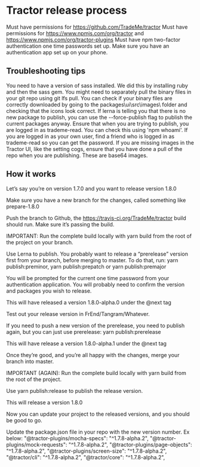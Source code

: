 # Tractor release process
Must have permissions for https://github.com/TradeMe/tractor
Must have permissions for https://www.npmjs.com/org/tractor and https://www.npmjs.com/org/tractor-plugins
Must have npm two-factor authentication one time passwords set up. Make sure you have an authentication app set up on your phone. 

## Troubleshooting tips
You need to have a version of sass installed. We did this by installing ruby and then the sass gem.
You might need to separately pull the binary files in your git repo using git lfs pull. You can check if your binary files are correctly downloaded by going to the packages\ui\src\images\ folder and checking that the icons look correct.
If lerna is telling you that there is no new package to publish, you can use the --force-publish flag to publish the current packages anyway.
Ensure that when you are trying to publish, you are logged in as trademe-read. You can check this using 'npm whoami'. If you are logged in as your own user, find a friend who is logged in as trademe-read so you can get the password. 
If you are missing images in the Tractor UI, like the setting cogs, ensure that you have done a pull of the repo when you are publishing. These are base64 images. 

## How it works
Let’s say you’re on version 1.7.0 and you want to release version 1.8.0

Make sure you have a new branch for the changes, called something like prepare-1.8.0

Push the branch to Github, the https://travis-ci.org/TradeMe/tractor build should run. Make sure it’s passing the build.

IMPORTANT: Run the complete build locally with yarn build from the root of the project on your branch.

Use Lerna to publish. You probably want to release a “prerelease” version first from your branch, before merging to master. To do that, run: yarn publish:preminor, yarn publish:prepatch or yarn publish:premajor

You will be prompted for the current one time password from your authentication application.
You will probably need to confirm the version and packages you wish to release.

This will have released a version 1.8.0-alpha.0 under the @next tag

Test out your release version in FrEnd/Tangram/Whatever.

If you need to push a new version of the prerelease, you need to publish again, but you can just use prerelease: yarn publish:prerelease

This will have release a version 1.8.0-alpha.1 under the @next tag

Once they’re good, and you’re all happy with the changes, merge your branch into master.

IMPORTANT (AGAIN): Run the complete build locally with yarn build from the root of the project.

Use yarn publish:release to publish the release version.

This will release a version 1.8.0

Now you can update your project to the released versions, and you should be good to go. 

Update the package.json file in your repo with the new version number. Ex below:
"@tractor-plugins/mocha-specs": "^1.7.8-alpha.2",
"@tractor-plugins/mock-requests": "^1.7.8-alpha.2",
"@tractor-plugins/page-objects": "^1.7.8-alpha.2",
"@tractor-plugins/screen-size": "^1.7.8-alpha.2",
"@tractor/cli": "^1.7.8-alpha.2",
"@tractor/core": "^1.7.8-alpha.2",

